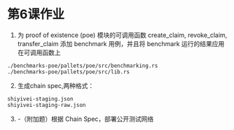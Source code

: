 # 第6课作业

1. 为 proof of existence (poe) 模块的可调用函数 create_claim, revoke_claim, transfer_claim 添加 benchmark 用例，并且将 benchmark 运行的结果应用在可调用函数上

```
./benchmarks-poe/pallets/poe/src/benchmarking.rs
./benchmarks-poe/pallets/poe/src/lib.rs
```

2. 生成chain spec,两种格式：

```
shiyivei-staging.json
shiyivei-staging-raw.json
```

3. -（附加题）根据 Chain Spec，部署公开测试网络